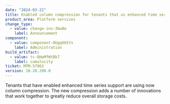 ```yaml
---
date: "2024-03-22"
title: Enabled column compression for tenants that us enhanced time series support
product_area: Platform services
change_type:
  - value: change-inv-3bw8e
    label: Announcement
component:
  - value: component-0UgqXH1Ys
    label: Administration
build_artifact:
  - value: tc-QHwMfWtBk7
    label: cumulocity
ticket: MTM-57963
version: 10.20.290.0
---
```

Tenants that have enabled enhanced time series support are using now column compression. The new compression adds a number of innovations that work together to greatly reduce overall storage costs.